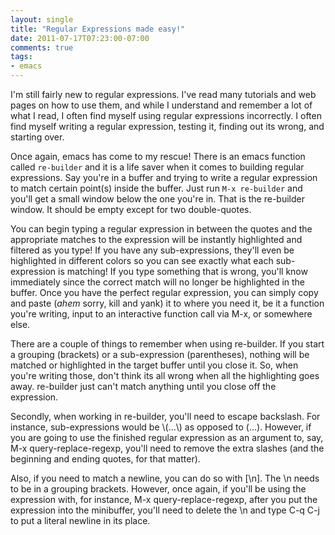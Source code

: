 ```yaml
---
layout: single
title: "Regular Expressions made easy!"
date: 2011-07-17T07:23:00-07:00
comments: true
tags:
- emacs
---
```

I'm still fairly new to regular expressions. I've read many tutorials and web pages on how to use them, and while I understand and remember a lot of what I read, I often find myself using regular expressions incorrectly. I often find myself writing a regular expression, testing it, finding out its wrong, and starting over.
<!--more-->
Once again, emacs has come to my rescue! There is an emacs function called `re-builder` and it is a life saver when it comes to building regular expressions. Say you're in a buffer and trying to write a regular expression to match certain point(s) inside the buffer. Just run `M-x re-builder` and you'll get a small window below the one you're in. That is the re-builder window. It should be empty except for two double-quotes.

You can begin typing a regular expression in between the quotes and the appropriate matches to the expression will be instantly highlighted and filtered as you type! If you have any sub-expressions, they'll even be highlighted in different colors so you can see exactly what each sub-expression is matching! If you type something that is wrong, you'll know immediately since the correct match will no longer be highlighted in the buffer. Once you have the perfect regular expression, you can simply copy and paste (*ahem* sorry, kill and yank) it to where you need it, be it a function you're writing, input to an interactive function call via M-x, or somewhere else.

There are a couple of things to remember when using re-builder. If you start a grouping (brackets) or a sub-expression (parentheses), nothing will be matched or highlighted in the target buffer until you close it. So, when you're writing those, don't think its all wrong when all the highlighting goes away. re-builder just can't match anything until you close off the expression.

Secondly, when working in re-builder, you'll need to escape backslash. For instance, sub-expressions would be \\(...\\) as opposed to \(...\). However, if you are going to use the finished regular expression as an argument to, say, M-x query-replace-regexp, you'll need to remove the extra slashes (and the beginning and ending quotes, for that matter).

Also, if you need to match a newline, you can do so with [\n]. The \n needs to be in a grouping brackets. However, once again, if you'll be using the expression with, for instance, M-x query-replace-regexp, after you put the expression into the minibuffer, you'll need to delete the \n and type C-q C-j to put a literal newline in its place.
